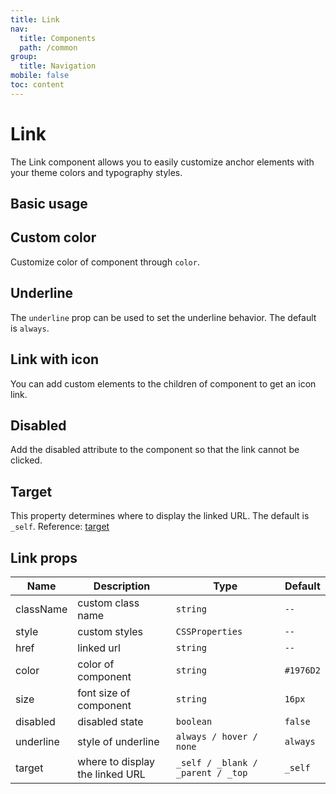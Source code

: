 ```yaml
---
title: Link
nav:
  title: Components
  path: /common
group:
  title: Navigation
mobile: false
toc: content
---
```


# Link

The Link component allows you to easily customize anchor elements with your theme colors and typography styles.

## Basic usage

<code src="./demos/index1.tsx"></code>

## Custom color

Customize color of component through `color`.

<code src="./demos/index2.tsx"></code>

## Underline

The `underline` prop can be used to set the underline behavior. The default is `always`.

<code src="./demos/index3.tsx"></code>

## Link with icon

You can add custom elements to the children of component to get an icon link.

<code src="./demos/index4.tsx"></code>

## Disabled

Add the disabled attribute to the component so that the link cannot be clicked.

<code src="./demos/index5.tsx"></code>

## Target

This property determines where to display the linked URL. The default is `_self`. Reference: [target](https://developer.mozilla.org/en-US/docs/Web/SVG/Attribute/target)

<code src="./demos/index6.tsx"></code>

## Link props

| Name      | Description                     | Type                              | Default   |
| --------- | ------------------------------- | --------------------------------- | --------- |
| className | custom class name               | `string`                          | `--`      |
| style     | custom styles                   | `CSSProperties`                   | `--`      |
| href      | linked url                      | `string`                          | `--`      |
| color     | color of component              | `string`                          | `#1976D2` |
| size      | font size of component          | `string`                          | `16px`    |
| disabled  | disabled state                  | `boolean`                         | `false`   |
| underline | style of underline              | `always / hover / none`           | `always`  |
| target    | where to display the linked URL | `_self / _blank / _parent / _top` | `_self`   |
